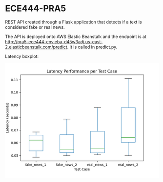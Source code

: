 # ECE444-PRA5

REST API created through a Flask application that detects if a text is considered fake or real news. 

The API is deployed onto AWS Elastic Beanstalk and the endpoint is at http://pra5-ece444-env.eba-d45w3adj.us-east-2.elasticbeanstalk.com/predict. It is called in predict.py. 

Latency boxplot:

![alt text](project/tests/latency_boxplot.png)

